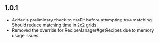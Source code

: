 ## 1.0.1
* Added a preliminary check to canFit before attempting true matching.  Should reduce matching  time in 2x2 grids.
* Removed the override for RecipeManager#getRecipes due to memory usage issues.